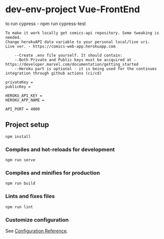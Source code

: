 # dev-env-project Vue-FrontEnd
to run cypress -  npm run cypress-test
```
To make it work locally get comics-api repository. Some tweaking is needed.
Change herokuAPI data variable to your personal local/live uri.
Live ver. - https://comics-web-app.herokuapp.com
```
```
    --Create .env file yourself. It should contain:
    --Both Private and Public keys must be accquired at - https://developer.marvel.com/documentation/getting_started
    --Heroku part is optional - it is being used for the continues integration through github actions (ci/cd)

privateKey = 
publicKey = 

HEROKU_API_KEY = 
HEROKU_APP_NAME = 

API_PORT = 4000
```
## Project setup
```
npm install
```

### Compiles and hot-reloads for development
```
npm run serve
```

### Compiles and minifies for production
```
npm run build
```

### Lints and fixes files
```
npm run lint
```

### Customize configuration
See [Configuration Reference](https://cli.vuejs.org/config/).
